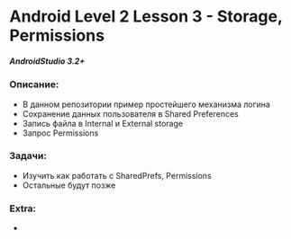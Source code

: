 # Android Level 2 Lesson 3 - Storage, Permissions

##### AndroidStudio 3.2+

### Описание:
  * В данном репозитории пример простейшего механизма логина
  * Сохранение данных пользователя в Shared Preferences
  * Запись файла в Internal и External storage
  * Запрос Permissions
  
### Задачи:
  * Изучить как работать с SharedPrefs, Permissions
  * Остальные будут позже

### Extra:
  * 